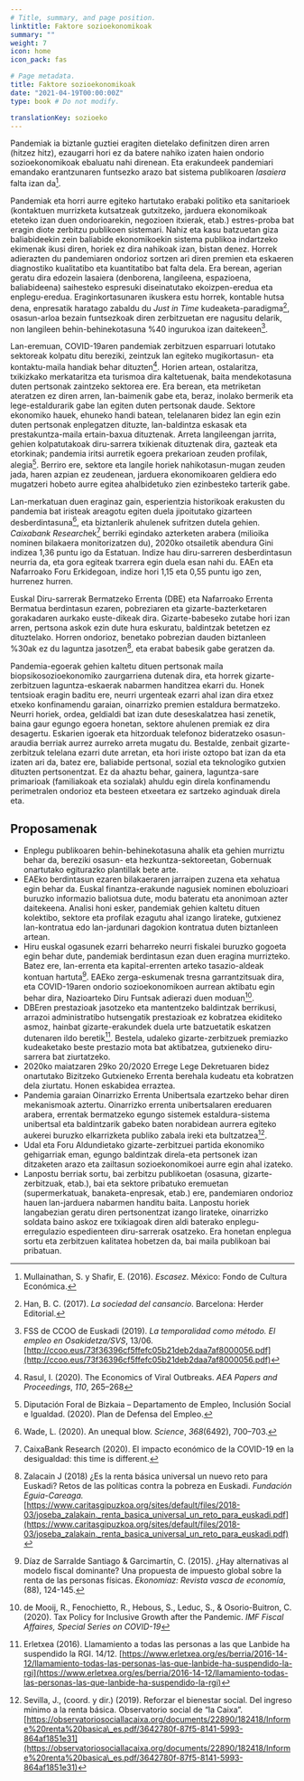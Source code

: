 ```yaml
---
# Title, summary, and page position.
linktitle: Faktore sozioekonomikoak
summary: ""
weight: 7
icon: home
icon_pack: fas

# Page metadata.
title: Faktore sozioekonomikoak
date: "2021-04-19T00:00:00Z"
type: book # Do not modify.

translationKey: sozioeko
---
```


    

Pandemiak ia biztanle guztiei eragiten dietelako definitzen diren arren (hitzez hitz), ezaugarri hori ez da batere nahiko izaten haien ondorio sozioekonomikoak ebaluatu nahi direnean. Eta erakundeek pandemiari emandako erantzunaren funtsezko arazo bat sistema publikoaren _lasaiera_ falta izan da[^1].

Pandemiak eta horri aurre egiteko hartutako erabaki politiko eta sanitarioek (kontaktuen murrizketa kutsatzeak gutxitzeko, jarduera ekonomikoak eteteko izan duen ondorioarekin, negozioen itxierak, etab.) estres-proba bat eragin diote zerbitzu publikoen sistemari. Nahiz eta kasu batzuetan giza baliabideekin zein baliabide ekonomikoekin sistema publikoa indartzeko ekimenak ikusi diren, horiek ez dira nahikoak izan, bistan denez. Horrek adierazten du pandemiaren ondorioz sortzen ari diren premien eta eskaeren diagnostiko kualitatibo eta kuantitatibo bat falta dela. Era berean, agerian geratu dira edozein lasaiera (denborena, langileena, espazioena, baliabideena) saihesteko espresuki diseinatutako ekoizpen-eredua eta enplegu-eredua. Eraginkortasunaren ikuskera estu horrek, kontable hutsa dena, enpresatik haratago zabaldu du _Just in Time_ kudeaketa-paradigma[^2], osasun-arloa bezain funtsezkoak diren zerbitzuetan ere nagusitu delarik, non langileen behin-behinekotasuna %40 ingurukoa izan daitekeen[^3].

Lan-eremuan, COVID-19aren pandemiak zerbitzuen esparruari lotutako sektoreak kolpatu ditu bereziki, zeintzuk lan egiteko mugikortasun- eta kontaktu-maila handiak behar dituzten[^4]. Horien artean, ostalaritza, txikizkako merkataritza eta turismoa dira kaltetuenak, baita mendekotasuna duten pertsonak zaintzeko sektorea ere. Era berean, eta metriketan ateratzen ez diren arren, lan-baimenik gabe eta, beraz, inolako bermerik eta lege-estaldurarik gabe lan egiten duten pertsonak daude. Sektore ekonomiko hauek, ehuneko handi batean, telelanaren bidez lan egin ezin duten pertsonak enplegatzen dituzte, lan-baldintza eskasak eta prestakuntza-maila ertain-baxua dituztenak. Arreta langileengan jarrita, gehien kolpatutakoak diru-sarrera txikienak dituztenak dira, gazteak eta etorkinak; pandemia iritsi aurretik egoera prekarioan zeuden profilak, alegia[^5]. Berriro ere, sektore eta langile horiek nahikotasun-mugan zeuden jada, haren azpian ez zeudenean, jarduera ekonomikoaren geldiera edo mugatzeri hobeto aurre egitea ahalbidetuko zien ezinbesteko tarterik gabe.

Lan-merkatuan duen eraginaz gain, esperientzia historikoak erakusten du pandemia bat iristeak areagotu egiten duela jipoitutako gizarteen desberdintasuna[^6], eta biztanlerik ahulenek sufritzen dutela gehien. <em>Caixabank Research</em>ek[^7] berriki egindako azterketen arabera (milioika nominen bilakaera monitorizatzen du), 2020ko otsailetik abendura Gini indizea 1,36 puntu igo da Estatuan. Indize hau diru-sarreren desberdintasun neurria da, eta gora egiteak txarrera egin duela esan nahi du. EAEn eta Nafarroako Foru Erkidegoan, indize hori 1,15 eta 0,55 puntu igo zen, hurrenez hurren.

Euskal Diru-sarrerak Bermatzeko Errenta (DBE) eta Nafarroako Errenta Bermatua berdintasun ezaren, pobreziaren eta gizarte-bazterketaren gorakadaren aurkako euste-dikeak dira. Gizarte-babeseko zutabe hori izan arren, pertsona askok ezin dute hura eskuratu, baldintzak betetzen ez dituztelako. Horren ondorioz, benetako pobrezian dauden biztanleen %30ak ez du laguntza jasotzen[^8], eta erabat babesik gabe geratzen da.

Pandemia-egoerak gehien kaltetu dituen pertsonak maila biopsikosozioekonomiko zaurgarriena dutenak dira, eta horrek gizarte-zerbitzuen laguntza-eskaerak nabarmen handitzea ekarri du. Honek tentsioak eragin baditu ere, neurri urgenteak ezarri ahal izan dira etxez etxeko konfinamendu garaian, oinarrizko premien estaldura bermatzeko. Neurri horiek, ordea, geldialdi bat izan dute deseskalatzea hasi zenetik, baina gaur egungo egoera honetan, sektore ahulenen premiak ez dira desagertu. Eskarien igoerak eta hitzorduak telefonoz bideratzeko osasun-araudia berriak aurrez aurreko arreta mugatu du. Bestalde, zenbait gizarte-zerbitzuk telelana ezarri dute arretan, eta hori iriste oztopo bat izan da eta izaten ari da, batez ere, baliabide pertsonal, sozial eta teknologiko gutxien dituzten pertsonentzat. Ez da ahaztu behar, gainera, laguntza-sare primarioak (familiakoak eta sozialak) ahuldu egin direla konfinamendu perimetralen ondorioz eta besteen etxeetara ez sartzeko aginduak direla eta.

## Proposamenak 

- Enplegu publikoaren behin-behinekotasuna ahalik eta gehien murriztu behar da, bereziki osasun- eta hezkuntza-sektoreetan, Gobernuak onartutako egiturazko plantillak bete arte.
- EAEko berdintasun ezaren bilakaeraren jarraipen zuzena eta xehatua egin behar da. Euskal finantza-erakunde nagusiek nominen eboluzioari buruzko informazio baliotsua dute, modu bateratu eta anonimoan azter daitekeena. Analisi honi esker, pandemiak gehien kaltetu dituen kolektibo, sektore eta profilak ezagutu ahal izango lirateke, gutxienez lan-kontratua edo lan-jardunari dagokion kontratua duten biztanleen artean.
- Hiru euskal ogasunek ezarri beharreko neurri fiskalei buruzko gogoeta egin behar dute, pandemiak berdintasun ezan duen eragina murrizteko. Batez ere, lan-errenta eta kapital-errenten arteko tasazio-aldeak kontuan hartuta[^9]. EAEko zerga-eskumenak tresna garrantzitsuak dira, eta COVID-19aren ondorio sozioekonomikoen aurrean aktibatu egin behar dira, Nazioarteko Diru Funtsak adierazi duen moduan[^10].
- DBEren prestazioak jasotzeko eta mantentzeko baldintzak berrikusi, arrazoi administratibo hutsengatik prestazioak ez kobratzea ekiditeko asmoz, hainbat gizarte-erakundek duela urte batzuetatik eskatzen dutenaren ildo beretik[^11]. Bestela, udaleko gizarte-zerbitzuek premiazko kudeaketako beste prestazio mota bat aktibatzea, gutxieneko diru-sarrera bat ziurtatzeko.
- 2020ko maiatzaren 29ko 20/2020 Errege Lege Dekretuaren bidez onartutako Bizitzeko Gutxieneko Errenta berehala kudeatu eta kobratzen dela ziurtatu. Honen eskabidea erraztea.
- Pandemia garaian Oinarrizko Errenta Unibertsala ezartzeko behar diren mekanismoak aztertu. Oinarrizko errenta unibertsalaren ereduaren arabera, errentak bermatzeko egungo sistemek estaldura-sistema unibertsal eta baldintzarik gabeko baten norabidean aurrera egiteko aukerei buruzko elkarrizketa publiko zabala ireki eta bultzatzea[^12].
- Udal eta Foru Aldundietako gizarte-zerbitzuei partida ekonomiko gehigarriak eman, egungo baldintzak direla-eta pertsonek izan ditzaketen arazo eta zailtasun sozioekonomikoei aurre egin ahal izateko.
- Lanpostu berriak sortu, bai zerbitzu publikoetan (osasuna, gizarte-zerbitzuak, etab.), bai eta sektore pribatuko eremuetan (supermerkatuak, banaketa-enpresak, etab.) ere, pandemiaren ondorioz hauen lan-jarduera nabarmen handitu baita. Lanpostu horiek langabezian geratu diren pertsonentzat izango lirateke, oinarrizko soldata baino askoz ere txikiagoak diren aldi baterako enplegu-erregulazio espedienteen diru-sarrerak osatzeko. Era honetan enplegua sortu eta zerbitzuen kalitatea hobetzen da, bai maila publikoan bai pribatuan.
    

  

[^1]: Mullainathan, S. y Shafir, E. (2016). _Escasez_. México: Fondo de Cultura Económica.

[^2]: Han, B. C. (2017). _La sociedad del cansancio_. Barcelona: Herder Editorial.

[^3]: FSS de CCOO de Euskadi (2019). _La temporalidad como método. El empleo en Osakidetza/SVS_, 13/06. [http://ccoo.eus/73f36396cf5ffefc05b21deb2daa7af8000056.pdf](http://ccoo.eus/73f36396cf5ffefc05b21deb2daa7af8000056.pdf)

[^4]: Rasul, I. (2020). The Economics of Viral Outbreaks. _AEA Papers and Proceedings_, _110_, 265–268

[^5]: Diputación Foral de Bizkaia – Departamento de Empleo, Inclusión Social e Igualdad. (2020). Plan de Defensa del Empleo.

[^6]: Wade, L. (2020). An unequal blow. _Science_, _368_(6492), 700–703.

[^7]: CaixaBank Research (2020). El impacto económico de la COVID-19 en la desigualdad: this time is different.

[^8]: Zalacain J (2018) ¿Es la renta básica universal un nuevo reto para Euskadi? Retos de las políticas contra la pobreza en Euskadi. _Fundación Eguia-Careaga._ [https://www.caritasgipuzkoa.org/sites/default/files/2018-03/joseba_zalakain._renta_basica_universal_un_reto_para_euskadi.pdf](https://www.caritasgipuzkoa.org/sites/default/files/2018-03/joseba_zalakain._renta_basica_universal_un_reto_para_euskadi.pdf)

[^9]: Díaz de Sarralde Santiago & Garcimartín, C. (2015). ¿Hay alternativas al modelo fiscal dominante? Una propuesta de impuesto global sobre la renta de las personas físicas. _Ekonomiaz: Revista vasca de economía_, (88), 124-145.

[^10]: de Mooij, R., Fenochietto, R., Hebous, S., Leduc, S., & Osorio-Buitron, C. (2020). Tax Policy for Inclusive Growth after the Pandemic. _IMF Fiscal Affaires, Special Series on COVID-19_

[^11]: Erletxea (2016). Llamamiento a todas las personas a las que Lanbide ha suspendido la RGI. 14/12. [https://www.erletxea.org/es/berria/2016-14-12/llamamiento-todas-las-personas-las-que-lanbide-ha-suspendido-la-rgi](https://www.erletxea.org/es/berria/2016-14-12/llamamiento-todas-las-personas-las-que-lanbide-ha-suspendido-la-rgi)

[^12]: Sevilla, J., (coord. y dir.) (2019). Reforzar el bienestar social. Del ingreso mínimo a la renta básica. Observatorio social de “la Caixa”. [https://observatoriosociallacaixa.org/documents/22890/182418/Informe%20renta%20basica\_es.pdf/3642780f-87f5-8141-5993-864af1851e31](https://observatoriosociallacaixa.org/documents/22890/182418/Informe%20renta%20basica\_es.pdf/3642780f-87f5-8141-5993-864af1851e31)

